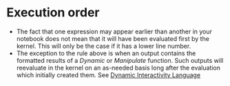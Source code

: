 # Execution order
- The fact that one expression may appear earlier than another in your notebook does not mean that it will have been evaluated first by the kernel. This will only be the case if it has a lower line number.
- The exception to the rule above is when an output contains the formatted results of a *Dynamic* or *Manipulate* function. Such outputs will reevaluate in the kernel on an as-needed basis long after the evaluation which initially created them. See [Dynamic Interactivity Language](https://reference.wolfram.com/language/guide/DynamicInteractivityLanguage.html)